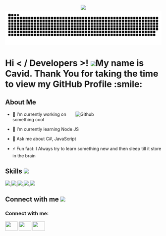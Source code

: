 <p align="center">
    <div align="center"><img width="1000" src="https://scontent.fgyd20-1.fna.fbcdn.net/v/t39.30808-6/321928914_1197340777877378_2877802557219089452_n.png?_nc_cat=105&ccb=1-7&_nc_sid=e3f864&_nc_ohc=qmalWHfYK4cAX91-bh0&_nc_ht=scontent.fgyd20-1.fna&oh=00_AfDWOAmpKD2O922fc2RlQ4QfLbonMUnIDB8sWYdcTbKz1g&oe=63AE9763"></div>
    <div align="center" dir="auto">
      <a href="https://" rel="nofollow">
      <img src="https://github.com/1999AZZAR/1999AZZAR/raw/main/resources/img/grid-snake.svg" alt="snake" style="max-width: 100%;"></a>
    </div>
</p>

<h1> Hi < / Developers >! <img src = "https://raw.githubusercontent.com/MartinHeinz/MartinHeinz/master/wave.gif" width = 30px>My name is Cavid. Thank You for taking the time to view my GitHub Profile :smile:</h1>


<h2> About Me </h2>

<img width="55%" align="right" alt="Github" src="https://camo.githubusercontent.com/1c599fd918f649ead173975ee0cb6ce72c47d2765e2813f608f7282a74407e26/68747470733a2f2f6d656469612e67697068792e636f6d2f6d656469612f38333648694a633770677a7938694e58436e2f67697068792e676966" />
    


- 🔭 I’m currently working on something cool 
  
- 🌱 I’m currently learning Node JS
  
- 💬 Ask me about C#, JavaScript
  
- ⚡ Fun fact: I Always try to learn something new and then sleep till it store in the brain

<h2> Skills <img src = "https://media2.giphy.com/media/QssGEmpkyEOhBCb7e1/giphy.gif?cid=ecf05e47a0n3gi1bfqntqmob8g9aid1oyj2wr3ds3mg700bl&rid=giphy.gif" width = 32px> </h2>
<a href=><img width ='32px' src ='https://cnglobal.com.au/wp-content/uploads/2021/09/csharp_original_logo_icon_146578.png'> </a>
<a href=><img width ='32px' src ='https://upload.wikimedia.org/wikipedia/commons/thumb/7/7d/Microsoft_.NET_logo.svg/2048px-Microsoft_.NET_logo.svg.png'> </a>
<a href=><img width ='32px' src ='https://raw.githubusercontent.com/rahulbanerjee26/githubAboutMeGenerator/main/icons/javascript.svg'> </a>
<a href=><img width ='32px' src ='https://raw.githubusercontent.com/rahulbanerjee26/githubAboutMeGenerator/main/icons/css.svg'> </a>
<a href=><img width ='32px' src ='https://raw.githubusercontent.com/rahulbanerjee26/githubAboutMeGenerator/main/icons/html.svg'> </a>


<h2> Connect with me <img src='https://raw.githubusercontent.com/ShahriarShafin/ShahriarShafin/main/Assets/handshake.gif' width="100px"> </h2>
<h3 align="left">Connect with me:</h3>
<p align="left">
  <a href="https://www.linkedin.com/in/javidtaghiev/" target="blank"><img align="center"
      src="https://raw.githubusercontent.com/rahuldkjain/github-profile-readme-generator/master/src/images/icons/Social/linked-in-alt.svg"
      alt="" height="30" width="40" /></a>
  <a href="https://www.facebook.com/tagh1zade/" target="blank"><img align="center"
      src="https://raw.githubusercontent.com/rahuldkjain/github-profile-readme-generator/master/src/images/icons/Social/facebook.svg"
      alt="" height="30" width="40" /></a>
  <a href="https://www.instagram.com/jaweedtaghi/" target="blank"><img align="center"
      src="https://raw.githubusercontent.com/rahuldkjain/github-profile-readme-generator/master/src/images/icons/Social/instagram.svg"
      alt="" height="30" width="40" /></a>
</p>
